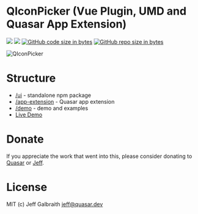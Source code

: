 QIconPicker (Vue Plugin, UMD and Quasar App Extension)
===

![](https://img.shields.io/npm/v/@quasar/quasar-ui-qiconpicker.svg?label=@quasar/quasar-ui-qiconpicker)
![](https://img.shields.io/npm/v/@quasar/quasar-app-extension-qiconpicker.svg?label=@quasar/quasar-app-extension-qiconpicker)
[![GitHub code size in bytes](https://img.shields.io/github/languages/code-size/quasarframework/app-extension-qiconpicker.svg)]()
[![GitHub repo size in bytes](https://img.shields.io/github/repo-size/quasarframework/app-extension-qiconpicker.svg)]()

![QIconPicker](https://raw.githubusercontent.com/quasarframework/quasar-ui-qiconpicker/dev/demo/public/q-icon-picker.png)

# Structure
* [/ui](ui) - standalone npm package
* [/app-extension](app-extension) - Quasar app extension
* [/demo](demo) - demo and examples
* [Live Demo](https://quasarframework.github.io/quasar-ui-qiconpicker/docs)

# Donate
If you appreciate the work that went into this, please consider donating to [Quasar](https://donate.quasar.dev) or [Jeff](https://github.com/sponsors/hawkeye64).

# License
MIT (c) Jeff Galbraith <jeff@quasar.dev>
